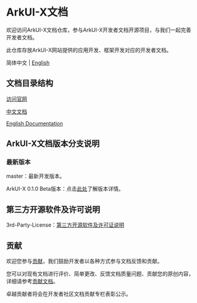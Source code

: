 # ArkUI-X文档

欢迎访问ArkUI-X文档仓库，参与ArkUI-X开发者文档开源项目，与我们一起完善开发者文档。

此仓库存放ArkUI-X网站提供的应用开发、框架开发对应的开发者文档。

简体中文 | [English](./README.en.md)

## 文档目录结构

[访问官网](https://arkui-x.cn/)

[中文文档](./zh-cn/readme.md) 

[English Documentation](./en/readme.md)

## ArkUI-X文档版本分支说明

### 最新版本

master：最新开发版本。

ArkUI-X 0.1.0 Beta版本：点击[此处](zh-cn/release-notes/ArkUI-X-v0.1.0-beta.md)了解版本详情。


## 第三方开源软件及许可说明

3rd-Party-License：[第三方开源软件及许可证说明](zh-cn/contribute/open-source-software-and-license-notice.md)

## 贡献

欢迎您参与[贡献](zh-cn/contribute/how-to-contribute.md)，我们鼓励开发者以各种方式参与文档反馈和贡献。

您可以对现有文档进行评价、简单更改、反馈文档质量问题、贡献您的原创内容，详细请参考[贡献文档](zh-cn/contribute/documentation-contribution.md)。

卓越贡献者将会在开发者社区文档贡献专栏表彰公示。 
